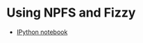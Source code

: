 # Using NPFS and Fizzy 

* [IPython notebook](http://nbviewer.ipython.org/github/EESI/Fizzy/blob/master/test/Fizzy-Notebook.ipynb)
